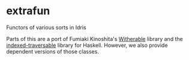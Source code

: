 # extrafun

Functors of various sorts in Idris

Parts of this are a port of Fumiaki Kinoshita's
[Witherable](https://hackage.haskell.org/package/witherable) library
and the
[indexed-traversable](https://hackage.haskell.org/package/indexed-traversable)
library for Haskell. However, we also provide dependent versions of
those classes.
